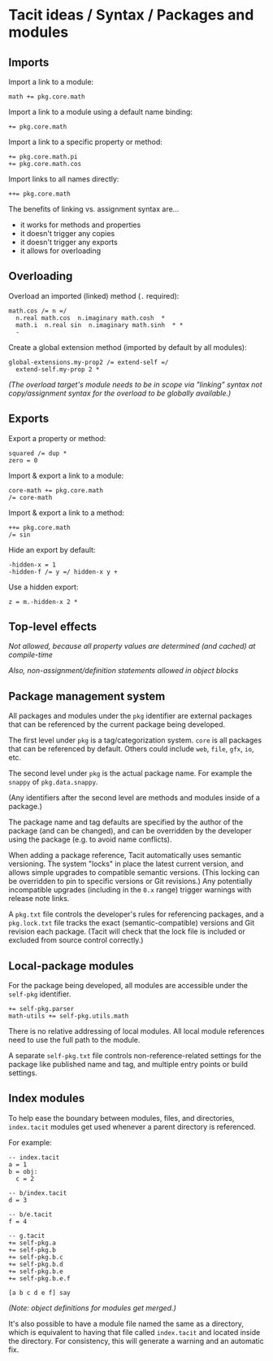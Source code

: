 # Tacit ideas / Syntax / Packages and modules

## Imports

Import a link to a module:
```
math += pkg.core.math
```

Import a link to a module using a default name binding:
```
+= pkg.core.math
```

Import a link to a specific property or method:
```
+= pkg.core.math.pi
+= pkg.core.math.cos
```

Import links to all names directly:
```
++= pkg.core.math
```

The benefits of linking vs. assignment syntax are...
- it works for methods and properties
- it doesn't trigger any copies
- it doesn't trigger any exports
- it allows for overloading

## Overloading

Overload an imported (linked) method (`.` required):
```
math.cos /= n =/
  n.real math.cos  n.imaginary math.cosh  *
  math.i  n.real sin  n.imaginary math.sinh  * *
  -
```

Create a global extension method (imported by default by all modules):
```
global-extensions.my-prop2 /= extend-self =/
  extend-self.my-prop 2 *
```

_(The overload target's module needs to be in scope via "linking" syntax not copy/assignment syntax for the overload to be globally available.)_

## Exports

Export a property or method:
```
squared /= dup *
zero = 0
```

Import & export a link to a module:
```
core-math += pkg.core.math
/= core-math
```

Import & export a link to a method:
```
++= pkg.core.math
/= sin
```

Hide an export by default:
```
-hidden-x = 1
-hidden-f /= y =/ hidden-x y +
```

Use a hidden export:
```
z = m.-hidden-x 2 *
```

## Top-level effects

_Not allowed, because all property values are determined (and cached) at compile-time_

_Also, non-assignment/definition statements allowed in object blocks_

## Package management system

All packages and modules under the `pkg` identifier are external packages that can be referenced by the current package being developed.

The first level under `pkg` is a tag/categorization system. `core` is all packages that can be referenced by default. Others could include `web`, `file`, `gfx`, `io`, etc.

The second level under `pkg` is the actual package name. For example the `snappy` of `pkg.data.snappy`.

(Any identifiers after the second level are methods and modules inside of a package.)

The package name and tag defaults are specified by the author of the package (and can be changed), and can be overridden by the developer using the package (e.g. to avoid name conflicts).

When adding a package reference, Tacit automatically uses semantic versioning. The system "locks" in place the latest current version, and allows simple upgrades to compatible semantic versions. (This locking can be overridden to pin to specific versions or Git revisions.) Any potentially incompatible upgrades (including in the `0.x` range) trigger warnings with release note links.

A `pkg.txt` file controls the developer's rules for referencing packages, and a `pkg.lock.txt` file tracks the exact (semantic-compatible) versions and Git revision each package. (Tacit will check that the lock file is included or excluded from source control correctly.)

## Local-package modules

For the package being developed, all modules are accessible under the `self-pkg` identifier.
```
+= self-pkg.parser
math-utils += self-pkg.utils.math
```

There is no relative addressing of local modules. All local module references need to use the full path to the module.

A separate `self-pkg.txt` file controls non-reference-related settings for the package like published name and tag, and multiple entry points or build settings.

## Index modules

To help ease the boundary between modules, files, and directories, `index.tacit` modules get used whenever a parent directory is referenced.

For example:
```
-- index.tacit
a = 1
b = obj:
  c = 2

-- b/index.tacit
d = 3

-- b/e.tacit
f = 4

-- g.tacit
+= self-pkg.a
+= self-pkg.b
+= self-pkg.b.c
+= self-pkg.b.d
+= self-pkg.b.e
+= self-pkg.b.e.f

[a b c d e f] say
```

_(Note: object definitions for modules get merged.)_

It's also possible to have a module file named the same as a directory, which is equivalent to having that file called `index.tacit` and located inside the directory. For consistency, this will generate a warning and an automatic fix.
